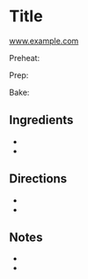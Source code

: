 # Title

<!--Link-->
www.example.com

Preheat: 

Prep: 

Bake: 

## Ingredients
- 
- 

## Directions
- 
- 

## Notes
- 
- 
